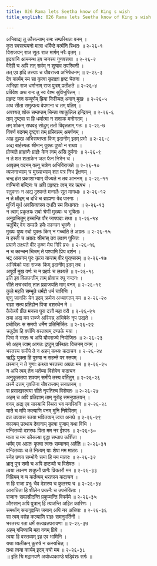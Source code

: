 ```yaml
---
title: 026 Rama lets Seetha know of King s wish
title_english: 026 Rama lets Seetha know of King s wish

---
```

<div class="audioEmbed"  caption="श्रीराम-हरिसीताराममूर्ति-घनपाठिभ्यां वचनम्" src="https://archive.org/download/Ramayana-recitation-Sriram-harisItArAmamUrti-Ghanapaati-v2/Kanda_2/Kanda_2_AYK-026-Sita_Rama_Samvadaha.mp3"></div>

अभिवाद्य तु कौसल्याम् रामः सम्प्रस्थितः वनम् ।  
कृत स्वस्त्ययनो मात्रा धर्मिष्ठे वर्त्मनि स्थितः ॥ २-२६-१  
विराजयन् राज सुतः राज मार्गम् नरैः वृतम् ।  
हृदयानि आममन्थ इव जनस्य गुणवत्तया ॥ २-२६-२  
वैदेही च अपि तत् सर्वम् न शुश्राव तपस्विनी ।  
तत् एव हृदि तस्याः च यौवराज्य अभिषेचनम् ॥ २-२६-३  
देव कार्यम् स्म सा कृत्वा कृतज्ञा हृष्ट चेतना ।  
अभिज्ञा राज धर्मानाम् राज पुत्रम् प्रतीक्षते ॥ २-२६-४  
प्रविवेश अथ रामः तु स्व वेश्म सुविभूषितम् ।  
प्रहृष्ट जन सम्पूर्णम् ह्रिया किञ्चित् अवान् मुखः ॥ २-२६-५  
अथ सीता समुत्पत्य वेपमाना च तम् पतिम् ।  
अपश्यत् शोक सम्तप्तम् चिन्ता व्याकुलिल इन्द्रियम् ॥ २-२६-६  
ताम् दृष्ट्वा स हि धर्मात्मा न शशाक मनोगतम् ।  
तम् शोकम् राघवह् सोढुम् ततो विवृतताम् गतः ॥ २-२६-७  
विवर्ण वदनम् दृष्ट्वा तम् प्रस्विन्नम् अमर्षणम् ।  
आह दुह्ख अभिसम्तप्ता किम् इदानीम् इदम् प्रभो ॥ २-२६-८  
अद्य बार्हस्पतः श्रीमान् युक्तः पुष्यो न राघव ।  
प्रोच्यते ब्राह्मणैः प्राज्ञैः केन त्वम् असि दुर्मनाः ॥ २-२६-९  
न ते शत शलाकेन जल फेन निभेन च ।  
आवृतम् वदनम् वल्गु चत्रेण अभिविराजते ॥ २-२६-१०  
व्यजनाभ्याम् च मुख्याभ्याम् शत पत्र निभ ईक्षणम् ।  
चन्द्र हंस प्रकाशाभ्याम् वीज्यते न तव आननम् ॥ २-२६-११  
वाग्मिनो बन्दिनः च अपि प्रहृष्टाः त्वम् नर ऋषभ ।  
स्तुवन्तः न अद्य दृश्यन्ते मन्गलैः सूत मागधाः ॥ २-२६-१२  
न ते क्षौद्रम् च दधि च ब्राह्मणा वेद पारगाः ।  
मूर्ध्नि मूर्ध अवसिक्तस्य दधति स्म विधानतः ॥ २-२६-१३  
न त्वाम् प्रकृतयः सर्वा श्रेणी मुख्याः च भूषिताः ।  
अनुव्रजितुम् इच्चन्ति पौर जापपदाः तथा ॥ २-२६-१४  
चतुर्भिर् वेग सम्पन्नैः हयैः कान्चन भूषणैः ।  
मुख्यः पुष्य रथो युक्तः किम् न गच्चति ते अग्रतः ॥ २-२६-१५  
न हस्ती च अग्रतः श्रीमांस् तव लक्षण पूजितः ।  
प्रयाणे लक्ष्यते वीर कृष्ण मेघ गिरि प्रभः ॥ २-२६-१६  
न च कान्चन चित्रम् ते पश्यामि प्रिय दर्शन ।  
भद्र आसनम् पुरः कृत्य यान्तम् वीर पुरह्सरम् ॥ २-२६-१७  
अभिषेको यदा सज्जः किम् इदानीम् इदम् तव ।  
अपूर्वो मुख वर्णः च न प्रहर्षः च लक्ष्यते ॥ २-२६-१८  
इति इव विलपन्तीम् ताम् प्रोवाच रघु नन्दनः ।  
सीते तत्रभवांस् तात प्रव्राजयति माम् वनम् ॥ २-२६-१९  
कुले महति सम्भूते धर्मज्ञे धर्म चारिणि ।  
शृणु जानकि येन इदम् क्रमेण अभ्यागतम् मम ॥ २-२६-२०  
राज्ञा सत्य प्रतिज्ञेन पित्रा दशरथेन मे ।  
कैकेय्यै प्रीत मनसा पुरा दत्तौ महा वरौ ॥ २-२६-२१  
तया अद्य मम सज्जे अस्मिन्न् अभिषेके नृप उद्यते ।  
प्रचोदितः स समयो धर्मेण प्रतिनिर्जितः ॥ २-२६-२२  
चतुर्दश हि वर्षाणि वस्तव्यम् दण्डके मया ।  
पित्रा मे भरतः च अपि यौवराज्ये नियोजितः ॥ २-२६-२३  
सो अहम् त्वाम् आगतः द्रष्टुम् प्रस्थितः विजनम् वनम् ।  
भरतस्य समीपे ते न अहम् कथ्यः कदाचन ॥ २-२६-२४  
ऋद्धि युक्ता हि पुरुषा न सहन्ते पर स्तवम् ।  
तस्मान् न ते गुणाः कथ्या भरतस्य अग्रतः मम ॥ २-२६-२५  
न अपि त्वम् तेन भर्तव्या विशेषेण कदाचन  
अनुकूलतया शक्यम् समीपे तस्य वर्तितुम् ॥ २-२६-२६  
तस्मै दत्तम् नृवतिना यौवराज्यम् सनातनम् ।  
स प्रसाद्यस्त्वया सीते नृपतिश्च विशेषतः ॥ २-२६-२७  
अहम् च अपि प्रतिज्ञाम् ताम् गुरोह् समनुपालयन् ।  
वनम् अद्य एव यास्यामि स्थिरा भव मनस्विनि ॥ २-२६-२८  
याते च मयि कल्याणि वनम् मुनि निषेवितम् ।  
व्रत उपवास रतया भवितव्यम् त्वया अनघे ॥ २-२६-२९  
काल्यम् उत्थाय देवानाम् कृत्वा पूजाम् यथा विधि ।  
वन्दितव्यो दशरथः पिता मम नर ईश्वरः ॥ २-२६-३०  
माता च मम कौसल्या वृद्धा सम्ताप कर्शिता ।  
धर्मम् एव अग्रतः कृत्वा त्वत्तः सम्मानम् अर्हति ॥ २-२६-३१  
वन्दितव्याः च ते नित्यम् याः शेषा मम मातरः ।  
स्नेह प्रणय सम्भोगैः समा हि मम मातरः ॥ २-२६-३२  
भ्रातृ पुत्र समौ च अपि द्रष्टव्यौ च विशेषतः ।  
त्वया लक्ष्मण शत्रुघ्नौ प्राणैः प्रियतरौ मम ॥ २-२६-३३  
विप्रियम् न च कर्तव्यम् भरतस्य कदाचन ।  
स हि राजा प्रभुः चैव देशस्य च कुलस्य च ॥ २-२६-३४  
आराधिता हि शीलेन प्रयत्नैः च उपसेविताः ।  
राजानः सम्प्रसीदन्ति प्रकुप्यन्ति विपर्यये ॥ २-२६-३५  
औरसान् अपि पुत्रान् हि त्यजन्ति अहित कारिणः ।  
समर्थान् सम्प्रगृह्णन्ति जनान् अपि नर अधिपाः ॥ २-२६-३६  
सा त्वम् वसेह कल्याणि राज्ञः समनुवर्तिनी ।  
भरतस्य रता धर्मे सत्यव्रतपरायणा ॥ २-२६-३७  
अहम् गमिष्यामि महा वनम् प्रिये ।  
त्वया हि वस्तव्यम् इह एव भामिनि ।  
यथा व्यलीकम् कुरुषे न कस्यचित् ।  
तथा त्वया कार्यम् इदम् वचो मम ॥ २-२६-३८  
॥ इति श्रि मद्रामयणे अयोध्यकाण्डे षड्विंशः सर्गः ॥